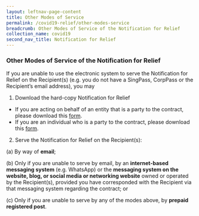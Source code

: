 ```yaml
---
layout: leftnav-page-content
title: Other Modes of Service
permalink: /covid19-relief/other-modes-service
breadcrumb: Other Modes of Service of the Notification for Relief
collection_name: covid19
second_nav_title: Notification for Relief
---
```

### Other Modes of Service of the Notification for Relief ### 
If you are unable to use the electronic system to serve the Notification for Relief on the Recipient(s) (e.g. you do not have a SingPass, CorpPass or the Recipient’s email address), you may 

1.	Download the hard-copy Notification for Relief

*	If you are acting on behalf of an entity that is a party to the contract, please download this [form](https://www.mlaw.gov.sg/files/covid19-forms/Form-1-Entity.pdf).
*	If you are an individual who is a party to the contract, please download this [form](https://www.mlaw.gov.sg/files/covid19-forms/Form-1-individual.pdf).  

2. Serve the Notification for Relief on the Recipient(s): 

(a)	 By way of **email**; 

(b)	 Only if you are unable to serve by email, by an **internet-based messaging system** (e.g. WhatsApp) or the **messaging system on the website, blog, or social media or networking website** owned or operated by the Recipient(s), provided you have corresponded with the Recipient via that messaging system regarding the contract; or

(c)	 Only if you are unable to serve by any of the modes above, by **prepaid registered post**.
